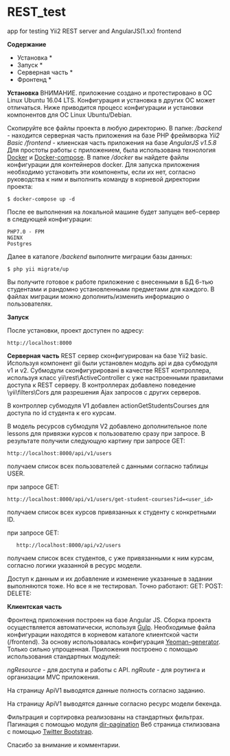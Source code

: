 # REST_test
app for testing Yii2 REST server and AngularJS(1.xx) frontend

****Содержание****
* Установка *
* Запуск *
* Серверная часть *
* Фронтенд *

**Установка**
ВНИМАНИЕ. приложение создано и протестировано в ОС Linux Ubuntu 16.04 LTS. Конфигурация и установка в других ОС может отличаться. Ниже приводится процесс конфигурации и установки компонентов для ОС Linux Ubuntu/Debian.

Скопируйте все файлы проекта в любую директорию.
В папке:
  _/backend_ - находится серверная часть приложения на базе PHP фреймворка _Yii2 Basic_
  _/frontend_ - клиенская часть приложения на базе _AngularJS v1.5.8_
Для простоты работы с приложением, была использована технология [Docker](www.docker.com) и [Docker-compose](https://github.com/docker/compose).
В папке _/docker_ вы найдете файлы конфигурации для контейнеров docker. 
Для запуска приложения необходимо установить эти компоненты, если их нет, согласно руководства к ним  и выполнить комaнду в корневой директории проекта:

    $ docker-compose up -d
    
После ее выполнения на локальной машине будет запущен веб-сервер в следующей конфигурации:

    PHP7.0 - FPM
    NGINX
    Postgres

Далее в каталоге _/backend_ выполните миграции базы данных:

    $ php yii migrate/up
    
Вы получите готовое к работе приложение с внесенными в БД 6-тью студентами и рандомно установленными предметами для каждого.
В файлах миграции можно дополнить/изменить информацию о пользователях.
    
**Запуск**

После установки, проект доступен по адресу:

    http://localhost:8000
    
**Серверная часть**
REST сервер сконфигурирован на базе Yii2 basic. Используя компонент gii были установлен модуль api и два субмодуля v1 и v2. Субмодули сконфигурировані в качестве REST контроллера, используя класс yii\rest\ActiveController с уже настроенными правилами доступа к REST серверу.
В контроллерах добавлено поведение \yii\filters\Cors для разрешения Ajax запросов с других серверов.

В контроллер субмодуля V1 добавлен actionGetStudentsCourses для доступа по id студента к его курсам.

В модель ресурсов субмодуля V2 добавлено дополнительное поле lessons для привязки курсов к пользователю сразу при запросе.
В результате получили следующую картину
  при запросе GET:
  
    http://localhost:8000/api/v1/users
    
получаем список всех пользователей с данными согласно таблицы USER.
  
  при запросе GET: 
  
    http://localhost:8000/api/v1/users/get-student-courses?id=<user_id> 

получаем список всех курсов привязанных к студенту с конкретными ID.
    
   при запросе GET: 
     
       http://localhost:8000/api/v2/users 
       
получаем список всех студентов, с уже привязанными к ним курсам, согласно логики указанной в ресурс модели.

Доступ к данным и их добавление и изменение указанные в задании выполняются тоже. Но все я не тестировал. Точно работают:
 GET:
 POST: 
 DELETE:
 
**Клиентская часть** 

Фронтенд приложения построен на базе Angular JS. Сборка проекта осуществляется автоматически, используя [Gulp](https://github.com/gulpjs/gulp).
Необходимые файла конфигурации находятся в корневом каталоге клиентской части (/frontend). За основу использовалась конфигурация [Yeoman-generator](https://github.com/yeoman/generator-angular). Только сильно упрощенная.
Приложения построено с помощью использования стандартных модулей:

_ngResource_ - для доступа и работы с API.
_ngRoute_ - для роутинга и организации MVC приложения.

На страницу ApiV1 выводятся данные полность согласно заданию.

На страницу ApiV1 выводятся данные согласно ресурс модели бекенда.

Фильтрация и сортировка реализованы на стандартных фильтрах.
Пагинация с помощью модуля [dir-pagination](https://github.com/michaelbromley/angularUtils/tree/master/src/directives/pagination)
Веб страница стилизована с помощью [Twitter Bootstrap](http://getbootstrap.com/).


Спасибо за внимание и комментарии.
    
    
    



 
 

